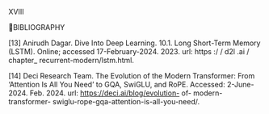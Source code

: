 XVIII

BIBLIOGRAPHY

[13] Anirudh Dagar. Dive Into Deep Learning. 10.1. Long Short-Term Memory (LSTM).
Online; accessed 17-February-2024. 2023. url: https :/ / d2l .ai / chapter_
recurrent-modern/lstm.html.

[14] Deci Research Team. The Evolution of the Modern Transformer: From ‘Attention
Is All You Need’ to GQA, SwiGLU, and RoPE. Accessed: 2-June-2024. Feb. 2024.
url: https://deci.ai/blog/evolution- of- modern- transformer-
swiglu-rope-gqa-attention-is-all-you-need/.